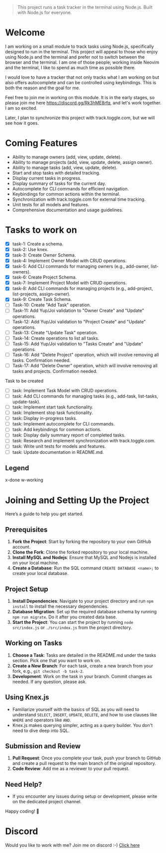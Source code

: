 > This project runs a task tracker in the terminal using Node.js. Built with Node.js for everyone.

# Welcome
I am working on a small module to track tasks using Node.js, specifically designed to run in the terminal. This project will appeal to those who enjoy using Node.js and the terminal and prefer not to switch between the browser and the terminal. I am one of those people; working inside Neovim and the terminal, I like to spend as much time as possible there.

I would love to have a tracker that not only tracks what I am working on but also offers autocomplete and can be controlled using keybindings. This is both the reason and the goal for me.

Feel free to join me in working on this module. It is in the early stages, so please join me here  https://discord.gg/Rk3hME8rfq, and let's work together. I am so excited.

Later, I plan to synchronize this project with track.toggle.com, but we will see how it goes.

# Coming Features
- Ability to manage owners (add, view, update, delete).
- Ability to manage projects (add, view, update, delete, assign owner).
- Ability to manage tasks (add, view, update, delete).
- Start and stop tasks with detailed tracking.
- Display current tasks in progress.
- Display summary of tasks for the current day.
- Autocomplete for CLI commands for efficient navigation.
- Keybindings for common actions within the terminal.
- Synchronization with track.toggle.com for external time tracking.
- Unit tests for all models and features.
- Comprehensive documentation and usage guidelines.

# Tasks to work on
- [x] task-1: Create a schema.
- [x] task-2: Use knex.
- [x] task-3: Create Owner Schema.
- [x] task-4: Implement Owner Model with CRUD operations.
- [x] task-5: Add CLI commands for managing owners (e.g., add-owner, list-owners).
- [x] task-6: Create Project Schema.
- [x] task-7: Implement Project Model with CRUD operations.
- [x] task-8: Add CLI commands for managing projects (e.g., add-project, list-projects, assign-owner).
- [x] task-9: Create Task Schema.
- [ ] Task-10: Create "Add Task" operation.
- [ ] Task-11: Add Yup/Joi validation to "Owner Create" and "Update" operations.
- [ ] Task-12: Add Yup/Joi validation to "Project Create" and "Update" operations.
- [ ] Task-13: Create "Update Task" operation.
- [ ] Task-14: Create operations to list all tasks.
- [ ] Task-15: Add Yup/Joi validation to "Tasks Create" and "Update" operations.
- [ ] Task-16: Add "Delete Project" operation, which will involve removing all tasks. Confirmation needed.
- [ ] Task-17: Add "Delete Owner" operation, which will involve removing all tasks and projects. Confirmation needed.

Task to be created
- [ ] task: Implement Task Model with CRUD operations.
- [ ] task: Add CLI commands for managing tasks (e.g., add-task, list-tasks, update-task).
- [ ] task: Implement start task functionality.
- [ ] task: Implement stop task functionality.
- [ ] task: Display in-progress tasks.
- [ ] task: Implement autocomplete for CLI commands.
- [ ] task: Add keybindings for common actions.
- [ ] task: Display daily summary report of completed tasks.
- [ ] task: Research and implement synchronization with track.toggle.com.
- [ ] task: Write unit tests for models and features.
- [ ] task: Update documentation in README.md.

## Legend
x-done 
w-working

# Joining and Setting Up the Project

Here’s a guide to help you get started.

## Prerequisites

1. **Fork the Project**: Start by forking the repository to your own GitHub account.
2. **Clone the Fork**: Clone the forked repository to your local machine.
3. **Install MySQL and Nodejs**: Ensure that MySQL and Nodejs is installed on your local machine. 
4. **Create a Database**: Run the SQL command `CREATE DATABASE <name>;` to create your local database.

## Project Setup

1. **Install Dependencies**: Navigate to your project directory and run `npm install` to install the necessary dependencies.
2. **Database Migration**: Set up the required database schema by running `npm run migrate`. Do it after you created data base.
3. **Start the Project**: You can start the project by running `node src/index.js` or `./src/index.js` from the project directory.

## Working on Tasks

1. **Choose a Task**: Tasks are detailed in the README.md under the tasks section. Pick one that you want to work on.
2. **Create a New Branch**: For each task, create a new branch from your fork, e.g., `git checkout -b task-2`.
3. **Development**: Work on the task in your branch. Commit changes as needed. If any question, please ask. 

## Using Knex.js

- Familiarize yourself with the basics of SQL as you will need to understand `SELECT`, `INSERT`, `UPDATE`, `DELETE`, and how to use clauses like `WHERE` and operators like `AND`.
- Knex.js makes querying simpler, acting as a query builder. You don't need to dive deep into SQL.

## Submission and Review

1. **Pull Request**: Once you complete your task, push your branch to GitHub and create a pull request to the main branch of the original repository.
2. **Code Review**: Add me as a reviewer to your pull request.

## Need Help?

- If you encounter any issues during setup or development, please write on the dedicated project channel. 

Happy coding! 🙂


# Discord
Would you like to work with me? Join me on discord :-)
[Click here](https://discord.gg/Rk3hME8rfq)
